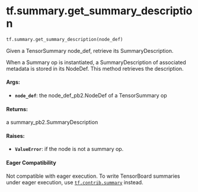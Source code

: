 <div itemscope itemtype="http://developers.google.com/ReferenceObject">
<meta itemprop="name" content="tf.summary.get_summary_description" />
<meta itemprop="path" content="Stable" />
</div>

# tf.summary.get_summary_description

``` python
tf.summary.get_summary_description(node_def)
```

Given a TensorSummary node_def, retrieve its SummaryDescription.

When a Summary op is instantiated, a SummaryDescription of associated
metadata is stored in its NodeDef. This method retrieves the description.

#### Args:

* <b>`node_def`</b>: the node_def_pb2.NodeDef of a TensorSummary op


#### Returns:

a summary_pb2.SummaryDescription


#### Raises:

* <b>`ValueError`</b>: if the node is not a summary op.



#### Eager Compatibility
Not compatible with eager execution. To write TensorBoard
summaries under eager execution, use <a href="../../tf/contrib/summary.md"><code>tf.contrib.summary</code></a> instead.

